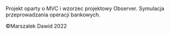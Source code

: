 Projekt oparty o MVC i wzorzec projektowy Observer. Symulacja przeprowadzania operacji bankowych.

©Marszalek Dawid 2022